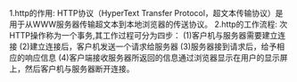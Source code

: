 1.http的作用:
  HTTP协议（HyperText Transfer Protocol，超文本传输协议）是用于从WWW服务器传输超文本到本地浏览器的传送协议。
2.http的工作流程:
  次HTTP操作称为一个事务,其工作过程可分为四步：
  (1)客户机与服务器需要建立连接
  (2)建立连接后，客户机发送一个请求给服务器
  (3)服务器接到请求后，给予相应的响应信息
  (4)客户端接收服务器所返回的信息通过浏览器显示在用户的显示屏上，然后客户机与服务器断开连接。
